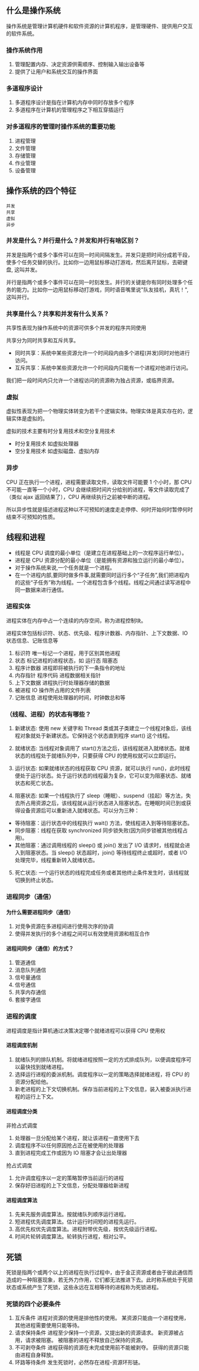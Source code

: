 ## 什么是操作系统

操作系统是管理计算机硬件和软件资源的计算机程序，是管理硬件、提供用户交互的软件系统。

### 操作系统作用

1. 管理配置内存、决定资源供需顺序、控制输入输出设备等
2. 提供了让用户和系统交互的操作界面

### 多道程序设计

1. 多道程序设计是指在计算机内存中同时存放多个程序
2. 多道程序在计算机的管理程序之下相互穿插运行

### 对多道程序的管理时操作系统的重要功能

1. 进程管理
2. 文件管理
3. 存储管理
4. 作业管理
5. 设备管理

## 操作系统的四个特征

    并发
    共享
    虚拟
    异步

### 并发是什么？并行是什么？并发和并行有啥区别？

并发是指两个或多个事件可以在同一时间间隔发生。并发只是把时间分成若干段，使多个任务交替的执行。比如你一边用鼠标移动打游戏，然后离开鼠标，去砸键盘, 这叫并发。

并行是指两个或多个事件可以在同一时刻发生。并行的关键是你有同时处理多个任务的能力。比如你一边用鼠标移动打游戏，同时语音嘴里说"队友挂机，真坑！", 这叫并行。

### 共享是什么？共享和并发有什么关系？

共享性表现为操作系统中的资源可供多个并发的程序共同使用

共享分为同时共享和互斥共享。

- 同时共享：系统中某些资源允许一个时间段内由多个进程(并发)同时对他进行访问。
- 互斥共享：系统中某些资源允许一个时间段内只能有一个进程对他进行访问。

我们把一段时间内只允许一个进程访问的资源称为独占资源，或临界资源。

### 虚拟

虚拟性表现为把一个物理实体转变为若干个逻辑实体。物理实体是真实存在的，逻辑实体是虚拟的。

虚拟的技术主要有时分复用技术和空分复用技术

- 时分复用技术 如虚拟处理器
- 空分复用技术 如虚拟磁盘、虚拟内存

### 异步

CPU 正在执行一个进程，进程需要读取文件，读取文件可能要 1 个小时，那 CPU 不可能一直等一个小时，CPU 会继续把时间片分给别的进程，等文件读取完成了（类似 ajax 返回结果了），CPU 再继续执行之前被中断的进程。

所以异步性就是描述进程这种以不可预知的速度走走停停、何时开始何时暂停何时结束不可预知的性质。

## 线程和进程

- 线程是 CPU 调度的最小单位（是建立在进程基础上的一次程序运行单位）。
- 进程是 CPU 资源分配的最小单位（是能拥有资源和独立运行的最小单位）。
- 对于操作系统来说,一个任务就是一个进程。
- 在一个进程内部,要同时做多件事,就需要同时运行多个“子任务”,我们把进程内的这些“子任务”称为线程。一个进程包含多个线程。线程之间通过读写进程中同一数据来进行通信。

### 进程实体

进程实体在内存中占一个连续的内存空间，称为进程控制块。

进程实体包括标识符、状态、优先级、程序计数器、内存指针、上下文数据、IO 状态信息、记账信息等

1. 标识符 唯一标记一个进程，用于区别其他进程
2. 状态 标记进程的进程状态，如 运行态 阻塞态
3. 程序计数器 进程即将被执行的下一条指令的地址
4. 内存指针 程序代码 进程数据相关指针
5. 上下文数据 进程执行时处理器存储的数据
6. 被进程 IO 操作所占用的文件列表
7. 记账信息 进程使用处理器的时间，时钟数总和等

### （线程、进程）的状态有哪些？

1. 新建状态: 使用 new 关键字和 Thread 类或其子类建立一个线程对象后，该线程对象就处于新建状态。它保持这个状态直到程序 start() 这个线程。

2. 就绪状态: 当线程对象调用了 start()方法之后，该线程就进入就绪状态。就绪状态的线程处于就绪队列中，只要获得 CPU 的使用权就可以立即运行。

3. 运行状态: 如果就绪状态的线程获取 CPU 资源，就可以执行 run()，此时线程便处于运行状态。处于运行状态的线程最为复杂，它可以变为阻塞状态、就绪状态和死亡状态。

4. 阻塞状态: 如果一个线程执行了 sleep（睡眠）、suspend（挂起）等方法，失去所占用资源之后，该线程就从运行状态进入阻塞状态。在睡眠时间已到或获得设备资源后可以重新进入就绪状态。可以分为三种：

- 等待阻塞：运行状态中的线程执行 wait() 方法，使线程进入到等待阻塞状态。
- 同步阻塞：线程在获取 synchronized 同步锁失败(因为同步锁被其他线程占用)。
- 其他阻塞：通过调用线程的 sleep() 或 join() 发出了 I/O 请求时，线程就会进入到阻塞状态。当 sleep() 状态超时，join() 等待线程终止或超时，或者 I/O 处理完毕，线程重新转入就绪状态。

5. 死亡状态: 一个运行状态的线程完成任务或者其他终止条件发生时，该线程就切换到终止状态。

### 进程同步（通信）

#### 为什么需要进程同步（通信）

1. 对竞争资源在多进程间进行使用次序的协调
2. 使得并发执行的多个进程之间可以有效使用资源和相互合作

#### 进程间同步（通信）的方式？

1. 管道通信
2. 消息队列通信
3. 信号量通信
4. 信号通信
5. 共享内存通信
6. 套接字通信

### 进程的调度

进程调度是指计算机通过决策决定哪个就绪进程可以获得 CPU 使用权

#### 进程调度机制

1. 就绪队列的排队机制。将就绪进程按照一定的方式排成队列，以便调度程序可以最快找到就绪进程。
2. 选择运行进程的委派机制。调度程序以一定的策略选择就绪进程，将 CPU 的资源分配给他。
3. 新老进程的上下文切换机制。保存当前进程的上下文信息，装入被委派执行进程的运行上下文。

#### 进程调度分类

非抢占式调度

1. 处理器一旦分配给某个进程，就让该进程一直使用下去
2. 调度程序不以任何原因抢占正在被使用的处理器
3. 直到进程完成工作或因为 IO 阻塞才会让出处理器

抢占式调度

1. 允许调度程序以一定的策略暂停当前运行的进程
2. 保存好旧进程的上下文信息，分配处理器给新进程

#### 进程调度算法

1. 先来先服务调度算法。按就绪队列顺序运行进程。
2. 短进程优先调度算法。估计运行时间短的进程先运行。
3. 高优先权优先调度算法。进程附带优先级，按优先级运行进程。
4. 时间片轮转调度算法。轮转执行进程，相对公平。

## 死锁

死锁是指两个或两个以上的进程在执行过程中，由于金正资源或者由于彼此通信而造成的一种阻塞现象，若无外力作用，它们都无法推进下去。此时称系统处于死锁状态或系统产生了死锁，这些永远在互相等待的进程称为死锁进程。

### 死锁的四个必要条件

1. 互斥条件
   进程对资源的使用是排他性的使用。
   某资源只能由一个进程使用，其他进程需要使用只能等待。
2. 请求保持条件
   进程至少保持一个资源，又提出新的资源请求。
   新资源被占用，请求被阻塞。
   被阻塞的进程不释放自己保持的资源。
3. 不可剥夺条件
   进程获得的资源在未完成使用前不能被剥夺。
   获得的资源只能由进程自身释放。
4. 环路等待条件
   发生死锁时，必然存在进程-资源环形链。
